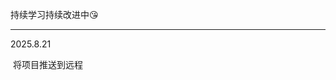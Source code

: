 

持续学习持续改进中😘



-------------------------------------------------------------------

2025.8.21 

​	将项目推送到远程



